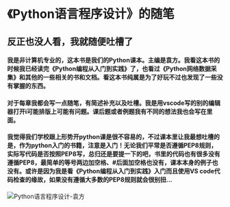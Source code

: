 # 《Python语言程序设计》的随笔
## 反正也没人看，我就随便吐槽了
#### 我是非计算机专业的，这本书是我们的Python课本。主编是袁方。我看这本书的时候我已经读完《Python编程从入门到实践》了，也看过《Python网络数据采集》和其他的一些相关的书和文档。看这本书纯属是为了好玩不过也发现了一些没有掌握的东西。  
#### 对于每章我都会写一点随笔，有简述补充以及吐槽。我是用vscode写的别的编辑器打开i可能排版上可能有问题。课后题或者例题我有不同的想法我也会写在里面。  
#### 我觉得我们学校跟上形势开python课是很不容易的，不过课本里让我最想吐槽的是，作为python**入门**的书籍，注意是**入门**！无论我们平常是否遵循PEP8规则，实际写代码是否按照PEP8写，总归还是要提一下的吧，书里的代码也有很多没有遵循PEP8，最简单的等号两边加空格、#后面加空格也没有，课本本身的例子也没有。或许是因为我是看《Python编程从入门到实践》入门而且使用VS code代码检查的缘故，如果没有遵循大多数的PEP8规则就会很别扭...
  
  ![Python语言程序设计-袁方](http://www.tup.tsinghua.edu.cn/upload/bigbookimg/080910-01.jpg)
